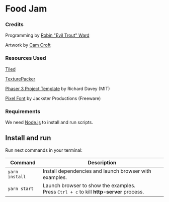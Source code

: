 # Food Jam

### Credits

Programming by [Robin "Evil Trout" Ward](https://eviltrout.com/)

Artwork by [Cam Croft](https://www.instagram.com/croftworks/)

### Resources Used

[Tiled](https://www.mapeditor.org/)

[TexturePacker](https://www.codeandweb.com/texturepacker)

[Phaser 3 Project Template](https://github.com/photonstorm/phaser3-project-template) by Richard Davey (MIT)

[Pixel Font](http://www.fontspace.com/jackster-productions/pokemon-gb)  by Jackster Productions (Freeware)

### Requirements

We need [Node.js](https://nodejs.org) to install and run scripts.

## Install and run

Run next commands in your terminal:

| Command | Description |
|---------|-------------|
| `yarn install` | Install dependencies and launch browser with examples.|
| `yarn start` | Launch browser to show the examples. <br> Press `Ctrl + c` to kill **http-server** process. |
